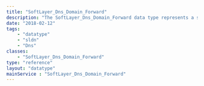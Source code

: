 ```yaml
---
title: "SoftLayer_Dns_Domain_Forward"
description: "The SoftLayer_Dns_Domain_Forward data type represents a single DNS domain record hosted on the SoftLayer nameservers. Domains contain general information about the domain name such as name and serial. Individual records such as A, AAAA, CTYPE, and MX records are stored in the domain's associated [SoftLayer_Dns_Domain_ResourceRecord](/reference/datatypes/SoftLayer_Dns_Domain_ResourceRecord) records. "
date: "2018-02-12"
tags:
    - "datatype"
    - "sldn"
    - "Dns"
classes:
    - "SoftLayer_Dns_Domain_Forward"
type: "reference"
layout: "datatype"
mainService : "SoftLayer_Dns_Domain_Forward"
---
```

